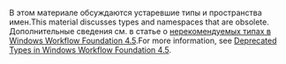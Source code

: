 <span data-ttu-id="34c90-101">В этом материале обсуждаются устаревшие типы и пространства имен.</span><span class="sxs-lookup"><span data-stu-id="34c90-101">This material discusses types and namespaces that are obsolete.</span></span> <span data-ttu-id="34c90-102">Дополнительные сведения см. в статье о [нерекомендуемых типах в Windows Workflow Foundation 4.5](http://aka.ms/wfdeprecatedtypes).</span><span class="sxs-lookup"><span data-stu-id="34c90-102">For more information, see [Deprecated Types in Windows Workflow Foundation 4.5](http://aka.ms/wfdeprecatedtypes).</span></span>